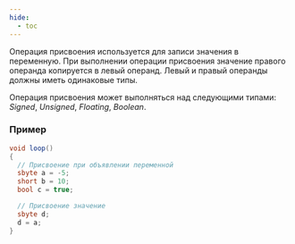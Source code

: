 ```yaml
---
hide:
  - toc
---
```

Операция присвоения используется для записи значения в переменную. При выполнении операции присвоения значение правого операнда копируется в левый операнд. Левый и правый операнды должны иметь одинаковые типы.

Операция присвоения может выполняться над следующими типами: *Signed*, *Unsigned*, *Floating*, *Boolean*.  

### Пример
```cs
void loop() 
{ 
  // Присвоение при объявлении переменной
  sbyte a = -5; 
  short b = 10; 
  bool c = true;

  // Присвоение значение 
  sbyte d;
  d = a;
}
```
